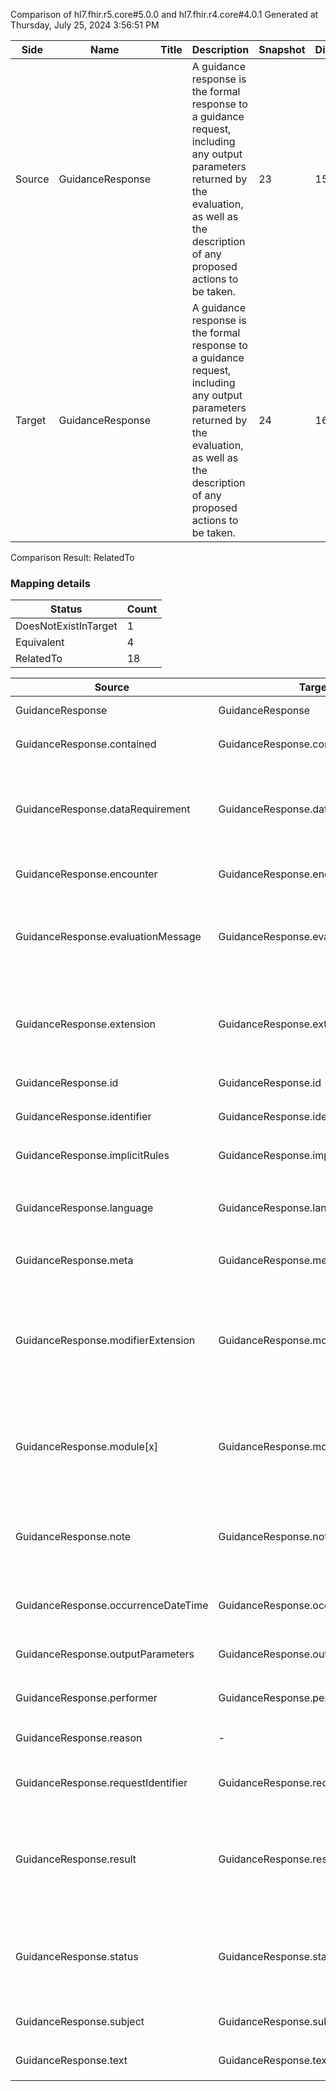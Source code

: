 Comparison of hl7.fhir.r5.core#5.0.0 and hl7.fhir.r4.core#4.0.1
Generated at Thursday, July 25, 2024 3:56:51 PM

| Side | Name | Title | Description | Snapshot | Differential |
| --- | --- | --- | --- | --- | --- |
| Source | GuidanceResponse |  | A guidance response is the formal response to a guidance request, including any output parameters returned by the evaluation, as well as the description of any proposed actions to be taken. | 23 | 15 |
| Target | GuidanceResponse |  | A guidance response is the formal response to a guidance request, including any output parameters returned by the evaluation, as well as the description of any proposed actions to be taken. | 24 | 16 |


Comparison Result: RelatedTo


### Mapping details

| Status | Count |
| ------ | ----- |
DoesNotExistInTarget | 1 |
Equivalent | 4 |
RelatedTo | 18 |


| Source | Target | Status | Message |
| ------ | ------ | ------ | ------- |
| GuidanceResponse | GuidanceResponse | Equivalent | R5 `GuidanceResponse` maps as Equivalent to R4 `GuidanceResponse` |
| GuidanceResponse.contained | GuidanceResponse.contained | Equivalent | R5 `GuidanceResponse.contained` maps as Equivalent to R4 `GuidanceResponse.contained` |
| GuidanceResponse.dataRequirement | GuidanceResponse.dataRequirement | RelatedTo | R5 `GuidanceResponse.dataRequirement` maps as RelatedTo to R4 `GuidanceResponse.dataRequirement` - dataRequirement has change due to type change: R5 `dataRequirement` `DataRequirement` maps as RelatedTo for R4 `dataRequirement` |
| GuidanceResponse.encounter | GuidanceResponse.encounter | Equivalent | R5 `GuidanceResponse.encounter` maps as Equivalent to R4 `GuidanceResponse.encounter` |
| GuidanceResponse.evaluationMessage | GuidanceResponse.evaluationMessage | RelatedTo | R5 `GuidanceResponse.evaluationMessage` maps as RelatedTo to R4 `GuidanceResponse.evaluationMessage` - evaluationMessage changed from scalar to array (max cardinality from 1 to *) |
| GuidanceResponse.extension | GuidanceResponse.extension | SourceIsBroaderThanTarget | R5 `GuidanceResponse.extension` maps as SourceIsBroaderThanTarget to R4 `GuidanceResponse.extension` - extension has change due to type change: R5 `extension` `Extension` maps as SourceIsBroaderThanTarget for R4 `extension` |
| GuidanceResponse.id | GuidanceResponse.id | Equivalent | R5 `GuidanceResponse.id` maps as Equivalent to R4 `GuidanceResponse.id` |
| GuidanceResponse.identifier | GuidanceResponse.identifier | Equivalent | R5 `GuidanceResponse.identifier` maps as Equivalent to R4 `GuidanceResponse.identifier` |
| GuidanceResponse.implicitRules | GuidanceResponse.implicitRules | Equivalent | R5 `GuidanceResponse.implicitRules` maps as Equivalent to R4 `GuidanceResponse.implicitRules` |
| GuidanceResponse.language | GuidanceResponse.language | RelatedTo | R5 `GuidanceResponse.language` maps as RelatedTo to R4 `GuidanceResponse.language` - language changed the binding strength from Required to Preferred |
| GuidanceResponse.meta | GuidanceResponse.meta | Equivalent | R5 `GuidanceResponse.meta` maps as Equivalent to R4 `GuidanceResponse.meta` |
| GuidanceResponse.modifierExtension | GuidanceResponse.modifierExtension | SourceIsBroaderThanTarget | R5 `GuidanceResponse.modifierExtension` maps as SourceIsBroaderThanTarget to R4 `GuidanceResponse.modifierExtension` - modifierExtension has change due to type change: R5 `modifierExtension` `Extension` maps as SourceIsBroaderThanTarget for R4 `modifierExtension` |
| GuidanceResponse.module[x] | GuidanceResponse.module[x] | RelatedTo | R5 `GuidanceResponse.module[x]` maps as RelatedTo to R4 `GuidanceResponse.module[x]` - module[x] removed a binding requirement - Example http://hl7.org/fhir/ValueSet/guidance-module-code |
| GuidanceResponse.note | GuidanceResponse.note | SourceIsBroaderThanTarget | R5 `GuidanceResponse.note` maps as SourceIsBroaderThanTarget to R4 `GuidanceResponse.note` - note has change due to type change: R5 `note` `Annotation` maps as SourceIsBroaderThanTarget for R4 `note` |
| GuidanceResponse.occurrenceDateTime | GuidanceResponse.occurrenceDateTime | Equivalent | R5 `GuidanceResponse.occurrenceDateTime` maps as Equivalent to R4 `GuidanceResponse.occurrenceDateTime` |
| GuidanceResponse.outputParameters | GuidanceResponse.outputParameters | Equivalent | R5 `GuidanceResponse.outputParameters` maps as Equivalent to R4 `GuidanceResponse.outputParameters` |
| GuidanceResponse.performer | GuidanceResponse.performer | Equivalent | R5 `GuidanceResponse.performer` maps as Equivalent to R4 `GuidanceResponse.performer` |
| GuidanceResponse.reason | - | DoesNotExistInTarget | R5 `GuidanceResponse.reason` does not appear in the target and has no mapping for `GuidanceResponse`. |
| GuidanceResponse.requestIdentifier | GuidanceResponse.requestIdentifier | Equivalent | R5 `GuidanceResponse.requestIdentifier` maps as Equivalent to R4 `GuidanceResponse.requestIdentifier` |
| GuidanceResponse.result | GuidanceResponse.result | RelatedTo | R5 `GuidanceResponse.result` maps as RelatedTo to R4 `GuidanceResponse.result` - result changed from array to scalar (max cardinality from * to 1); result has change due to type change: R5 `result` `Reference` maps as RelatedTo for R4 `result` |
| GuidanceResponse.status | GuidanceResponse.status | Equivalent | R5 `GuidanceResponse.status` maps as Equivalent to R4 `GuidanceResponse.status` - status has compatible required binding for code type: http://hl7.org/fhir/ValueSet/guidance-response-status|5.0.0 and http://hl7.org/fhir/ValueSet/guidance-response-status|4.0.1 (Equivalent) |
| GuidanceResponse.subject | GuidanceResponse.subject | Equivalent | R5 `GuidanceResponse.subject` maps as Equivalent to R4 `GuidanceResponse.subject` |
| GuidanceResponse.text | GuidanceResponse.text | Equivalent | R5 `GuidanceResponse.text` maps as Equivalent to R4 `GuidanceResponse.text` |

